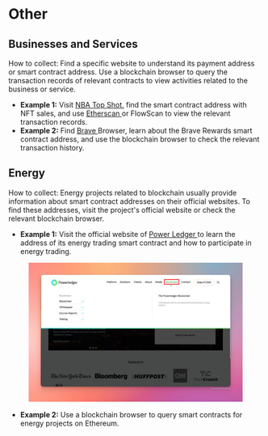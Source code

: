 # Other

## Businesses and Services

How to collect: Find a specific website to understand its payment address or smart contract address. Use a blockchain browser to query the transaction records of relevant contracts to view activities related to the business or service.

* **Example 1:** Visit [NBA Top Shot,](https://nbatopshot.com/) find the smart contract address with NFT sales, and use [Etherscan ](https://etherscan.io/)or FlowScan to view the relevant transaction records.
* **Example 2:** Find [Brave ](https://brave.com/)Browser, learn about the Brave Rewards smart contract address, and use the blockchain browser to check the relevant transaction history.

## **Energy**

How to collect: Energy projects related to blockchain usually provide information about smart contract addresses on their official websites. To find these addresses, visit the project's official website or check the relevant blockchain browser.

* **Example 1:** Visit the official website of [Power Ledger ](https://www.powerledger.io/)to learn the address of its energy trading smart contract and how to participate in energy trading.

<figure><img src="../../.gitbook/assets/image (76).png" alt=""><figcaption></figcaption></figure>

* **Example 2:** Use a blockchain browser to query smart contracts for energy projects on Ethereum.
